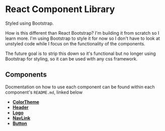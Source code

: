 # React Component Library

Styled using Bootstrap.

How is this different than React Bootstrap? I'm building it from scratch so I learn more. I'm using Bootstrap to style it for now so I don't have to look at unstyled code while I focus on the functionality of the components.

The future goal is to strip this down so it's functional but no longer using Bootstrap for styling, so it can be used with any css framework.

## Components
Docmentation on how to use each component can be found within each component's `README.md`, linked below

- **[ColorTheme](src/components/ColorTheme/README.md)**
- **[Header](src/components/Header/README.md)**
- **[Logo](src/components/Logo/README.md)**
- **[NavLink](src/components/NavLink/README.md)**
- **[Button](src/components/Button/README.md)**